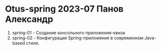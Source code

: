 # Otus-spring 2023-07 Панов Александр
1. spring-01 - Создание консольного приложения-квиза
2. spring-02 - Конфигурация Spring-приложения в современном Java-based стиле.